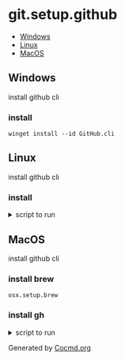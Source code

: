 # git.setup.github


- [Windows](#Windows)
- [Linux](#Linux)
- [MacOS](#MacOS)


## Windows
install github cli

### install
```shell
winget install --id GitHub.cli	
```





## Linux
install github cli

### install
<details><summary>script to run</summary>

```shell
type -p curl >/dev/null || (sudo apt update && sudo apt install curl -y)
curl -fsSL https://cli.github.com/packages/githubcli-archive-keyring.gpg | sudo dd of=/usr/share/keyrings/githubcli-archive-keyring.gpg \
&& sudo chmod go+r /usr/share/keyrings/githubcli-archive-keyring.gpg \
&& echo "deb [arch=$(dpkg --print-architecture) signed-by=/usr/share/keyrings/githubcli-archive-keyring.gpg] https://cli.github.com/packages stable main" | sudo tee /etc/apt/sources.list.d/github-cli.list > /dev/null \
&& sudo apt update \
&& sudo apt install gh -y

```

</details>





## MacOS
install github cli

### install brew
```
osx.setup.brew
```



### install gh
<details><summary>script to run</summary>

```shell
# check if gh is installed first, if yes print message and leave
if gh --version > /dev/null; then
  echo "gh is already installed, skipping..."
  exit 0
fi
brew install gh
```

</details>





Generated by [Cocmd.org](https://cocmd.org)